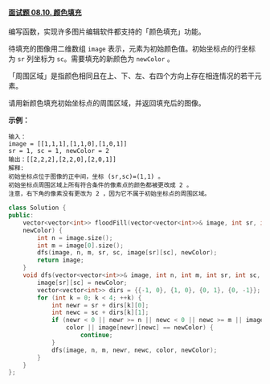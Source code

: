 #### [面试题 08.10. 颜色填充](https://leetcode-cn.com/problems/color-fill-lcci/)

编写函数，实现许多图片编辑软件都支持的「颜色填充」功能。

待填充的图像用二维数组 `image` 表示，元素为初始颜色值。初始坐标点的行坐标为 `sr` 列坐标为 `sc`。需要填充的新颜色为 `newColor` 。

「周围区域」是指颜色相同且在上、下、左、右四个方向上存在相连情况的若干元素。

请用新颜色填充初始坐标点的周围区域，并返回填充后的图像。

 

**示例：**

```
输入：
image = [[1,1,1],[1,1,0],[1,0,1]] 
sr = 1, sc = 1, newColor = 2
输出：[[2,2,2],[2,2,0],[2,0,1]]
解释: 
初始坐标点位于图像的正中间，坐标 (sr,sc)=(1,1) 。
初始坐标点周围区域上所有符合条件的像素点的颜色都被更改成 2 。
注意，右下角的像素没有更改为 2 ，因为它不属于初始坐标点的周围区域。
```

 

```C++
class Solution {
public:
    vector<vector<int>> floodFill(vector<vector<int>>& image, int sr, int sc, int
    newColor) {
        int n = image.size();
        int m = image[0].size();
        dfs(image, n, m, sr, sc, image[sr][sc], newColor);
        return image;
    }
    void dfs(vector<vector<int>>& image, int n, int m, int sr, int sc, int color, int newColor) {
        image[sr][sc] = newColor;
        vector<vector<int>> dirs = {{-1, 0}, {1, 0}, {0, 1}, {0, -1}};
        for (int k = 0; k < 4; ++k) {
            int newr = sr + dirs[k][0];
            int newc = sc + dirs[k][1];
            if (newr < 0 || newr >= n || newc < 0 || newc >= m || image[newr][newc] !=
                color || image[newr][newc] == newColor) {
                    continue;
            }
            dfs(image, n, m, newr, newc, color, newColor);
        }
    }
};
```

